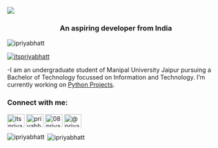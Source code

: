 ![](https://github.com/ipriyabhatt/bhatt-priya/blob/main/Black%20and%20Yellow%20Illustrated%20Designer%20LinkedIn%20Banner.png)

<h3 align="center">An aspiring developer from India</h3>

<p align="left"> <img src="https://komarev.com/ghpvc/?username=ipriyabhatt&label=Profile%20views&color=0e75b6&style=flat" alt="ipriyabhatt" /> </p>

<p align="left"> <a href="https://twitter.com/itspriyabhatt" target="blank"><img src="https://img.shields.io/twitter/follow/itspriyabhatt?logo=twitter&style=for-the-badge" alt="itspriyabhatt" /></a> </p>

-I am an undergraduate student of Manipal University Jaipur pursuing a Bachelor of Technology focussed on Information and Technology. I’m currently working on [Python Projects](https://github.com/ipriyabhatt/Python-Mysql-Connectivity-Project-Class-12). 



<h3 align="left">Connect with me:</h3>
<p align="left">
<a href="https://twitter.com/itspriyabhatt" target="blank"><img align="center" src="https://raw.githubusercontent.com/rahuldkjain/github-profile-readme-generator/master/src/images/icons/Social/twitter.svg" alt="itspriyabhatt" height="30" width="40" /></a>
<a href="https://www.codechef.com/users/priyabhat" target="blank"><img align="center" src="https://cdn.jsdelivr.net/npm/simple-icons@3.1.0/icons/codechef.svg" alt="priyabhat" height="30" width="40" /></a>
<a href="https://www.hackerrank.com/08priyabhatt" target="blank"><img align="center" src="https://raw.githubusercontent.com/rahuldkjain/github-profile-readme-generator/master/src/images/icons/Social/hackerrank.svg" alt="08priyabhatt" height="30" width="40" /></a>
<a href="https://www.hackerearth.com/@priyabhatt" target="blank"><img align="center" src="https://raw.githubusercontent.com/rahuldkjain/github-profile-readme-generator/master/src/images/icons/Social/hackerearth.svg" alt="@priyabhatt" height="30" width="40" /></a>
</p>
<p><img align="left" src="https://github-readme-stats.vercel.app/api/top-langs?username=ipriyabhatt&show_icons=true&locale=en&layout=compact&theme=tokyonight" alt="ipriyabhatt" /></p>

<p>&nbsp;<img align="center" src="https://github-readme-stats.vercel.app/api?username=ipriyabhatt&show_icons=true&locale=en&theme=tokyonight" alt="ipriyabhatt" /></p>





